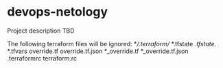 # devops-netology
Project description TBD

The following terraform files will be ignored:
**/.terraform/*
*.tfstate
*.tfstate.*
*.tfvars
override.tf
override.tf.json
*_override.tf
*_override.tf.json
.terraformrc
terraform.rc